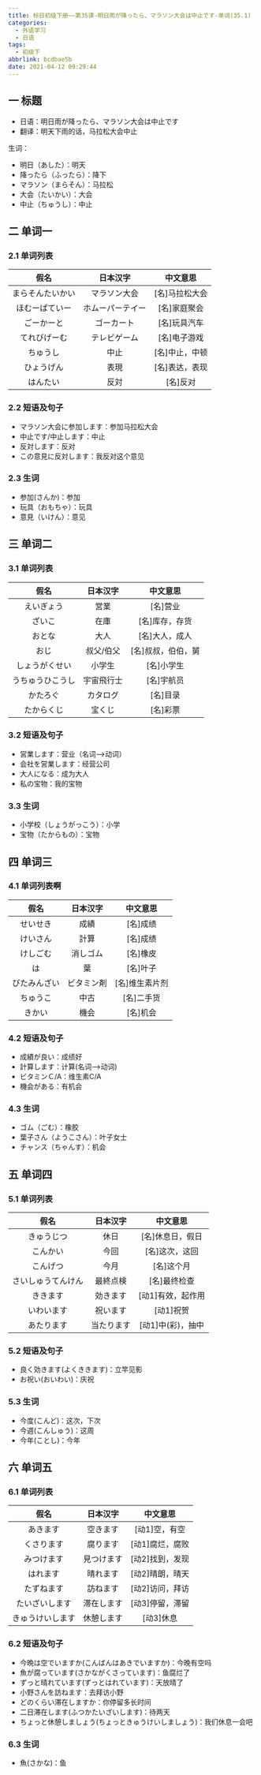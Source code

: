 ```yaml
---
title: 标日初级下册——第35课-明日雨が降ったら、マラソン大会は中止です-单词(35.1)
categories:
  - 外语学习
  - 日语
tags:
  - 初级下
abbrlink: bcdbae5b
date: 2021-04-12 09:29:44
---
```

## 一 标题

* 日语：明日雨が降ったら、マラソン大会は中止です
* 翻译：明天下雨的话，马拉松大会中止

<!--more-->

生词：

* 明日（あした）：明天
* 降ったら（ふったら）：降下
* マラソン（まらそん）：马拉松
* 大会（たいかい）：大会
* 中止（ちゅうし）：中止

## 二 单词一

### 2.1 单词列表

|       假名       |     日本汉字     |    中文意思    |
| :--------------: | :--------------: | :------------: |
| まらそんたいかい |   マラソン大会   | [名]马拉松大会 |
|  ほむーぱていー  | ホムーパーテイー |  [名]家庭聚会  |
|    ごーかーと    |    ゴーカート    |  [名]玩具汽车  |
|   てれびげーむ   |   テレビゲーム   |  [名]电子游戏  |
|     ちゅうし     |       中止       | [名]中止，中顿 |
|    ひょうげん    |       表現       | [名]表达，表现 |
|     はんたい     |       反対       |    [名]反对    |

### 2.2 短语及句子

* マラソン大会に参加します：参加马拉松大会
* 中止です/中止します：中止
* 反対します：反对
* この意見に反対します：我反对这个意见

### 2.3 生词

* 参加(さんか)：参加
* 玩具（おもちゃ）：玩具
* 意見（いけん）：意见

## 三 单词二

### 3.1 单词列表

|       假名       |  日本汉字  |      中文意思      |
| :--------------: | :--------: | :----------------: |
|    えいぎょう    |    営業    |      [名]营业      |
|      ざいこ      |    在庫    |   [名]库存，存货   |
|      おとな      |    大人    |   [名]大人，成人   |
|       おじ       | 叔父/伯父  | [名]叔叔，伯伯，舅 |
|  しょうがくせい  |   小学生   |     [名]小学生     |
| うちゅうひこうし | 宇宙飛行士 |     [名]宇航员     |
|     かたろぐ     |  カタログ  |      [名]目录      |
|    たからくじ    |   宝くじ   |      [名]彩票      |

### 3.2 短语及句子

* 営業します：营业（名词—>动词）
* 会社を営業します：经营公司
* 大人になる：成为大人
* 私の宝物：我的宝物

### 3.3 生词

* 小学校（しょうがっこう）：小学
* 宝物（たからもの）：宝物

## 四 单词三

### 4.1 单词列表啊

|     假名     |  日本汉字  |    中文意思    |
| :----------: | :--------: | :------------: |
|   せいせき   |    成績    |    [名]成绩    |
|   けいさん   |    計算    |    [名]成绩    |
|   けしごむ   |  消しゴム  |    [名]橡皮    |
|      は      |     葉     |    [名]叶子    |
| びたみんざい | ビタミン剤 | [名]维生素片剂 |
|   ちゅうこ   |    中古    |   [名]二手货   |
|    きかい    |    機会    |    [名]机会    |

### 4.2 短语及句子

* 成績が良い：成绩好
* 計算します：计算(名词—>动词)
* ビタミンＣ/A：维生素C/A
* 機会がある：有机会

### 4.3 生词

* ゴム（ごむ）：橡胶
* 葉子さん（ようこさん）：叶子女士
* チャンス（ちゃんす）：机会

## 五 单词四

### 5.1 单词列表

|        假名        |  日本汉字  |     中文意思      |
| :----------------: | :--------: | :---------------: |
|     きゅうじつ     |    休日    | [名]休息日，假日  |
|      こんかい      |    今回    |  [名]这次，这回   |
|      こんげつ      |    今月    |    [名]这个月     |
| さいしゅうてんけん |  最終点検  |   [名]最终检查    |
|      ききます      |  効きます  | [动1]有效，起作用 |
|     いわいます     |  祝います  |     [动1]祝贺     |
|     あたります     | 当たります | [动1]中(彩)，抽中 |

### 5.2 短语及句子

* 良く効きます(よくききます)：立竿见影
* お祝い(おいわい)：庆祝

### 5.3 生词

* 今度(こんど)：这次，下次
* 今週(こんしゅう)：这周
* 今年(ことし)：今年

## 六 单词五

### 6.1 单词列表

|       假名       |  日本汉字  |    中文意思     |
| :--------------: | :--------: | :-------------: |
|     あきます     |  空きます  |  [动1]空，有空  |
|    くさります    |  腐ります  | [动1]腐烂，腐败 |
|    みつけます    | 見つけます | [动2]找到，发现 |
|     はれます     |  晴れます  | [动2]晴朗，晴天 |
|    たずねます    |  訪ねます  | [动2]访问，拜访 |
|  たいざいします  | 滞在します | [动3]停留，滞留 |
| きゅうけいします | 休憩します |    [动3]休息    |

### 6.2 短语及句子

* 今晩は空でいますか(こんばんはあきでいますか)：今晚有空吗
* 魚が腐っています(さかながくさっています)：鱼腐烂了
* ずっと晴れています(ずっとはれています)：天放晴了
* 小野さんを訪ねます：去拜访小野
* どのくらい滞在しますか：你停留多长时间
* 二日滞在します(ふつかたいざいします)：待两天
* ちょっと休憩しましょう(ちょっときゅうけいしましょう)：我们休息一会吧

### 6.3 生词

* 魚(さかな)：鱼





